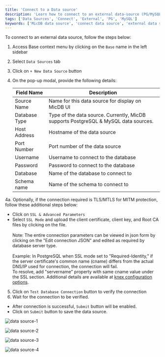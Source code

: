 ```yaml
---
title: 'Connect to a Data source'
description: 'Learn how to connect to an external data-source (PG/MySQL) in MicDB.'
tags: ['Data Sources', 'Connect', 'External', 'PG', 'MySQL']
keywords: ['MicDB data source', 'connect data source', 'external data source', 'PG data source', 'MySQL data source']
---
```


To connect to an external data source, follow the steps below:

1. Access Base context menu by clicking on the `Base` name in the left sidebar
2. Select `Data Sources` tab
3. Click on `+ New Data Source` button
4. On the pop-up modal, provide the following details:

   | Field Name    | Description                                                                          |
   |---------------|--------------------------------------------------------------------------------------|
   | Source Name   | Name for this data source for display on MicDB UI                                   |
   | Database Type | Type of the data source. Currently, MicDB supports PostgreSQL & MySQL data sources. |
   | Host Address  | Hostname of the data source                                                          |
   | Port Number   | Port number of the data source                                                       |
   | Username      | Username to connect to the database                                                  |
   | Password      | Password to connect to the database                                                  |
   | Database      | Name of the database to connect to                                                   |
   | Schema name   | Name of the schema to connect to                                                     |

4a. Optionally, if the connection required is TLS/MTLS for MITM protection, follow these additional steps below:

   - Click on `SSL & Advanced Parameters`
   - Select `SSL Mode` and upload the client certificate, client key, and Root CA files by clicking on the file.    
   \
   Note: The entire connection parameters can be viewed in json form by clicking on the "Edit connection JSON" and edited as required by database server type.\
   \
   Example: In PostgreSQL when SSL mode set to "Required-Identity," if the server certificate's common name (cname) differs from the actual DNS/IP used for connection, the connection will fail.\
   To resolve, add "servername" property with same cname value under the SSL section. Additional details are available at [knex configuration options](https://knexjs.org/guide/#configuration-options).
   
5. Click on `Test Database Connection` button to verify the connection
6. Wait for the connection to be verified.   
- After connection is successful, `Submit` button will be enabled.   
- Click on `Submit` button to save the data source.


![data source-1](/img/v2/data-source/data-source-connect-1.png)

![data source-2](/img/v2/data-source/data-source-connect-2.png)

![data source-3](/img/v2/data-source/data-source-connect-3.png)

![data source-4](/img/v2/data-source/data-source-connect-4a.png)